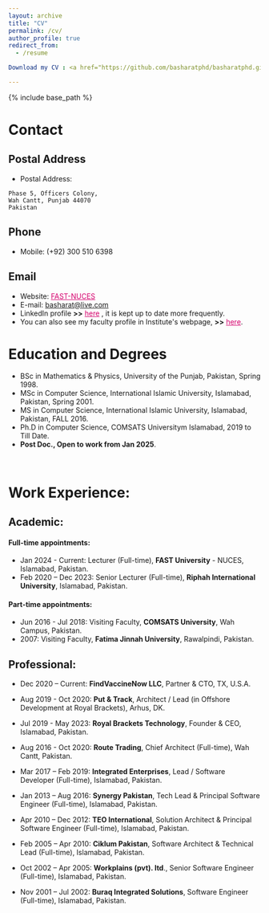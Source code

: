 ```yaml
---
layout: archive
title: "CV"
permalink: /cv/
author_profile: true
redirect_from:
  - /resume

Download my CV : <a href="https://github.com/basharatphd/basharatphd.github.io/blob/master/BashCV_2024_Latest_V1a.pdf" style="color: #D5006D;">here</a>

---
```


{% include base_path %}

# Contact
## Postal Address
- Postal Address:
```
Phase 5, Officers Colony,
Wah Cantt, Punjab 44070
Pakistan
```

## Phone
- Mobile: (+92) 300 510 6398

## Email
- Website: <a href="http://isb.nu.edu.pk/home" style="color: #D5006D;">FAST-NUCES</a>
- E-mail: <a href="mailto:basharat@live.com" style="color: #D5006D;">basharat@live.com</a>
- LinkedIn profile **>>** <a href="https://www.linkedin.com/in/basharathussain/" style="color: #D5006D;">here</a>
, it is kept up to date more frequently.
- You can also see my faculty profile in Institute's webpage, **>>** <a href="http://isb.nu.edu.pk/Faculty/Details/6823" style="color: #D5006D;">here</a>.

# Education and Degrees
- BSc in Mathematics & Physics, University of the Punjab, Pakistan, Spring 1998.
- MSc in Computer Science, International Islamic University, Islamabad, Pakistan, Spring 2001.
- MS in Computer Science, International Islamic University, Islamabad, Pakistan, FALL 2016.
- Ph.D in Computer Science, COMSATS Universitym Islamabad, 2019 to Till Date.
- **Post Doc., Open to work from Jan 2025**.
<br />

# Work Experience:

## Academic:
#### Full-time appointments:
- Jan 2024 - Current: Lecturer (Full-time), **FAST University** - NUCES, Islamabad, Pakistan.
- Feb 2020 – Dec 2023: Senior Lecturer (Full-time), **Riphah International University**, Islamabad, Pakistan.

#### Part-time appointments:
- Jun 2016 - Jul 2018:	Visiting Faculty, **COMSATS University**, Wah Campus, Pakistan.
- 2007: Visiting Faculty, **Fatima Jinnah University**, Rawalpindi, Pakistan.

## Professional:
- Dec 2020 – Current: **FindVaccineNow LLC**, Partner & CTO, TX, U.S.A.
- Aug 2019 - Oct 2020: **Put & Track**, Architect / Lead (in Offshore Development at Royal Brackets), Arhus, DK.
- Jul 2019 - May 2023: **Royal Brackets Technology**, Founder & CEO, Islamabad, Pakistan.
- Aug 2016 - Oct 2020: **Route Trading**, Chief Architect (Full-time), Wah Cantt, Pakistan.
- Mar 2017 – Feb 2019: **Integrated Enterprises**, Lead / Software Developer (Full-time), Islamabad, Pakistan.
- Jan 2013 – Aug 2016: **Synergy Pakistan**, Tech Lead & Principal Software Engineer (Full-time), Islamabad, Pakistan.

- Apr 2010 – Dec 2012: **TEO International**, Solution Architect & Principal Software Engineer (Full-time), Islamabad, Pakistan.
- Feb 2005 – Apr 2010: **Ciklum Pakistan**, Software Architect & Technical Lead (Full-time), Islamabad, Pakistan.
- Oct 2002 – Apr 2005: **Workplains (pvt). ltd**., Senior Software Engineer (Full-time), Islamabad, Pakistan.
- Nov 2001 – Jul 2002: **Buraq Integrated Solutions**, Software Engineer (Full-time), Islamabad, Pakistan.
 
